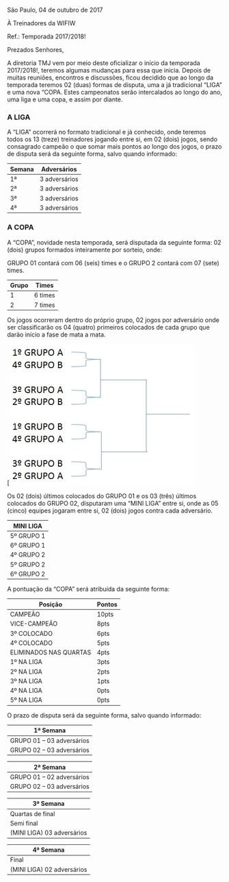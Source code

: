 São Paulo, 04 de outubro de 2017

À Treinadores da WIFIW

Ref.: Temporada 2017/2018!


Prezados Senhores,


A diretoria TMJ vem por meio deste oficializar o início da temporada 2017/2018!, teremos algumas mudanças para essa que inicia.
Depois de muitas reuniões, encontros e discussões, ficou decidido que ao longo da temporada teremos 02 (duas) formas de disputa, uma a já tradicional “LIGA” e uma nova “COPA.
Estes campeonatos serão intercalados ao longo do ano, uma liga e uma copa, e assim por diante.

### A LIGA
   
A “LIGA” ocorrerá no formato tradicional e já conhecido, onde teremos todos os 13 (treze) treinadores jogando entre si, em 02 (dois) jogos, sendo consagrado campeão o que somar mais pontos ao longo dos jogos, o prazo de disputa será da seguinte forma, salvo quando informado:

| Semana | Adversários |
| ----- | ----- |
| 1ª | 3 adversários |
| 2ª | 3 adversários |
| 3ª | 3 adversários |
| 4ª | 3 adversários |

### A COPA

A “COPA”, novidade nesta temporada, será disputada da seguinte forma:
02 (dois) grupos formados inteiramente por sorteio, onde:

GRUPO 01 contará com 06 (seis) times e o GRUPO 2 contará com 07 (sete) times.

| Grupo | Times |
| ----- | ----- |
| 1 | 6 times |
| 2 | 7 times |

Os jogos ocorreram dentro do próprio grupo, 02 jogos por adversário
onde ser classificarão os 04 (quatro) primeiros colocados de cada grupo que darão início a fase de mata a mata.

[![N|Solid](https://github.com/WiFIW/regras-2017-2018/blob/master/copa.jpeg)



Os 02 (dois) últimos colocados do GRUPO 01 e os 03 (três) últimos colocados do GRUPO 02, disputaram uma “MINI LIGA” entre si, onde as 05 (cinco) equipes jogaram entre si, 02 (dois) jogos contra cada adversário.

| MINI LIGA |
| ----- |
| 5º GRUPO 1 |
| 6º GRUPO 1 |
| 4º GRUPO 2 |
| 5º GRUPO 2 |
| 6º GRUPO 2 |

A pontuação da “COPA” será atribuída da seguinte forma:

| Posição | Pontos |
| ----- | ----- |
| CAMPEÃO | 10pts|
| VICE-CAMPEÃO | 8pts|
| 3º COLOCADO | 6pts|
| 4º COLOCADO | 5pts|
| ELIMINADOS NAS QUARTAS | 4pts |
| 1º NA LIGA | 3pts |
| 2º NA LIGA | 2pts |
| 3º NA LIGA | 1pts |
| 4º NA LIGA | 0pts |
| 5º NA LIGA | 0pts |

O prazo de disputa será da seguinte forma, salvo quando informado:

| 1ª Semana |
| ----- |
| GRUPO 01 – 03 adversários |
| GRUPO 02 – 03 adversários |

| 2ª Semana |
| ----- |
| GRUPO 01 – 02 adversários |
| GRUPO 02 – 03 adversários |

| 3ª Semana |
| ----- |
| Quartas de final |
| Semi final |
| (MINI LIGA) 03 adversários |

| 4ª Semana |
| ----- |
| Final |
| (MINI LIGA) 02 adversários |

